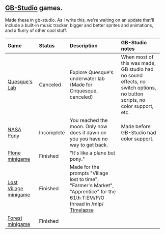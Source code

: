 





## [GB-Studio](https://www.gbstudio.dev/) games.

Made these in gb-studio. As I write this, we're waiting on an update that'll include a built-in music tracker, bigger and better sprites and animations, and a flurry of other cool stuff.

| Game                                                                       | Status     | Description                                                                                                                                                                     | GB-Studio notes                                                                                                          |
|:---------------------------------------------------------------------------|:-----------|:-----------------------------------------------------------------------------------------------------------------------------------------------------------------------------|:-------------------------------------------------------------------------------------------------------------------------|
| [Quesque's Lab](http://www.duendeinexistente.com/gits/QuesquesLab/build/web) | Canceled   | Explore Quesque's underwater lab (Made for Cirquesque, canceled)                                                                                                             | When most of this was made, GB studio had no sound effects, no switch options, no button scripts, no color support, etc. |
| [NASA Pony](http://www.duendeinexistente.com/gits/Nasa/build/web)                     | Incomplete | You reached the moon. Only now does it dawn on you you have no way to get back.                                                                                              | Made before GB-Studio had color support.                                                                                 |
| [Plone minigame](http://www.duendeinexistente.com/gits/iogit/plone)                 | Finished   | "It's like a plane but pony."                                                                                                                                                |                                                                                                                          |
| [Lost Village minigame](http://www.duendeinexistente.com/gits/iogit/lostvillage)   | Finished   | Made for the prompts "Village lost to time", "Farmer's Market", "Apprentice" for the 61th  T:EM/P/O thread in /mlp/ [Timelapse](https://www.youtube.com/watch?v=k7-0wDgIrVc) |                                                                                                                          |
| [Forest minigame](http://www.duendeinexistente.com/gits/iogit/forest)   | Finished   |  |                                                                                                                          |
